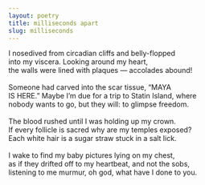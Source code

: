 ```yaml
---
layout: poetry
title: milliseconds apart
slug: milliseconds
---
```

I nosedived from circadian cliffs and belly-flopped<br>
into my viscera. Looking around my heart,<br>
the walls were lined with plaques — accolades abound!<br> 
<br>
Someone had carved into the scar tissue, “MAYA<br> 
IS HERE.” Maybe I’m due for a trip to Statin Island, where<br>
nobody wants to go, but they will: to glimpse freedom.<br>
<br>
The blood rushed until I was holding up my crown.<br>
If every follicle is sacred why are my temples exposed?<br> 
Each white hair is a sugar straw stuck in a salt lick.<br>
<br>
I wake to find my baby pictures lying on my chest,<br>
as if they drifted off to my heartbeat, and not the sobs,<br>
listening to me murmur, oh god, what have I done to you.<br> 
